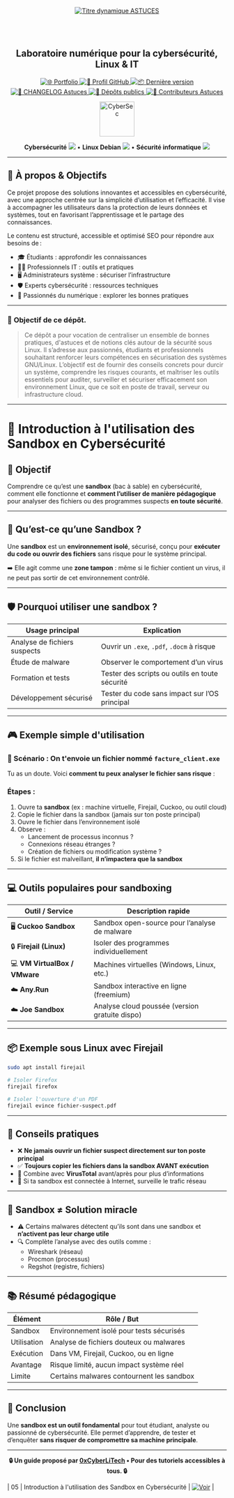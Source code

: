 <div align="center">

  <br></br>
  
  <a href="https://github.com/0xCyberLiTech">
    <img src="https://readme-typing-svg.herokuapp.com?font=JetBrains+Mono&size=50&duration=6000&pause=1000000000&color=FF0048&center=true&vCenter=true&width=1100&lines=%3EASTUCES_" alt="Titre dynamique ASTUCES" />
  </a>
  
  <br></br>

  <h2>Laboratoire numérique pour la cybersécurité, Linux & IT</h2>

  <p align="center">
    <a href="https://0xcyberlitech.github.io/">
      <img src="https://img.shields.io/badge/Portfolio-0xCyberLiTech-181717?logo=github&style=flat-square" alt="🌐 Portfolio" />
    </a>
    <a href="https://github.com/0xCyberLiTech">
      <img src="https://img.shields.io/badge/Profil-GitHub-181717?logo=github&style=flat-square" alt="🔗 Profil GitHub" />
    </a>
    <a href="https://github.com/0xCyberLiTech/Astuces/releases/latest">
      <img src="https://img.shields.io/github/v/release/0xCyberLiTech/Astuces?label=version&style=flat-square&color=blue" alt="📦 Dernière version" />
    </a>
    <a href="https://github.com/0xCyberLiTech/Astuces/blob/main/CHANGELOG.md">
      <img src="https://img.shields.io/badge/📄%20Changelog-Astuces-blue?style=flat-square" alt="📄 CHANGELOG Astuces" />
    </a>
    <a href="https://github.com/0xCyberLiTech?tab=repositories">
      <img src="https://img.shields.io/badge/Dépôts-publics-blue?style=flat-square" alt="📂 Dépôts publics" />
    </a>
    <a href="https://github.com/0xCyberLiTech/Astuces/graphs/contributors">
      <img src="https://img.shields.io/badge/👥%20Contributeurs-cliquez%20ici-007ec6?style=flat-square" alt="👥 Contributeurs Astuces" />
    </a>
  </p>
  
</div>

<div align="center">
  <img src="https://img.icons8.com/fluency/96/000000/cyber-security.png" alt="CyberSec" width="80"/>
</div>

<div align="center">
  <p>
    <strong>Cybersécurité</strong> <img src="https://img.icons8.com/color/24/000000/lock--v1.png"/> • <strong>Linux Debian</strong> <img src="https://img.icons8.com/color/24/000000/linux.png"/> • <strong>Sécurité informatique</strong> <img src="https://img.icons8.com/color/24/000000/shield-security.png"/>
  </p>
</div>

---

## 🚀 À propos & Objectifs

Ce projet propose des solutions innovantes et accessibles en cybersécurité, avec une approche centrée sur la simplicité d’utilisation et l’efficacité. Il vise à accompagner les utilisateurs dans la protection de leurs données et systèmes, tout en favorisant l’apprentissage et le partage des connaissances.

Le contenu est structuré, accessible et optimisé SEO pour répondre aux besoins de :
- 🎓 Étudiants : approfondir les connaissances
- 👨‍💻 Professionnels IT : outils et pratiques
- 🖥️ Administrateurs système : sécuriser l’infrastructure
- 🛡️ Experts cybersécurité : ressources techniques
- 🚀 Passionnés du numérique : explorer les bonnes pratiques

---

### 🎯 **Objectif de ce dépôt.**

> Ce dépôt a pour vocation de centraliser un ensemble de bonnes pratiques, d'astuces et de notions clés autour de la sécurité sous Linux.
> Il s’adresse aux passionnés, étudiants et professionnels souhaitant renforcer leurs compétences en sécurisation des systèmes GNU/Linux.
> L’objectif est de fournir des conseils concrets pour durcir un système, comprendre les risques courants, et maîtriser les outils essentiels pour auditer, surveiller et sécuriser efficacement son environnement Linux, que ce soit en poste de travail, serveur ou infrastructure cloud.

---

# 🧪 Introduction à l'utilisation des Sandbox en Cybersécurité

## 🎯 Objectif

Comprendre ce qu’est une **sandbox** (bac à sable) en cybersécurité, comment elle fonctionne et **comment l’utiliser de manière pédagogique** pour analyser des fichiers ou des programmes suspects **en toute sécurité**.

---

## 🧰 Qu’est-ce qu’une Sandbox ?

Une **sandbox** est un **environnement isolé**, sécurisé, conçu pour **exécuter du code ou ouvrir des fichiers** sans risque pour le système principal.

➡️ Elle agit comme une **zone tampon** : même si le fichier contient un virus, il ne peut pas sortir de cet environnement contrôlé.

---

## 🛡️ Pourquoi utiliser une sandbox ?

| Usage principal               | Explication                                  |
|------------------------------|----------------------------------------------|
| Analyse de fichiers suspects | Ouvrir un `.exe`, `.pdf`, `.docm` à risque   |
| Étude de malware             | Observer le comportement d’un virus          |
| Formation et tests           | Tester des scripts ou outils en toute sécurité |
| Développement sécurisé       | Tester du code sans impact sur l’OS principal |

---

## 🎮 Exemple simple d'utilisation

### 🧪 Scénario : On t'envoie un fichier nommé `facture_client.exe`

Tu as un doute. Voici **comment tu peux analyser le fichier sans risque** :

### Étapes :
1. Ouvre ta **sandbox** (ex : machine virtuelle, Firejail, Cuckoo, ou outil cloud)
2. Copie le fichier dans la sandbox (jamais sur ton poste principal)
3. Ouvre le fichier dans l’environnement isolé
4. Observe :
   - Lancement de processus inconnus ?
   - Connexions réseau étranges ?
   - Création de fichiers ou modification système ?
5. Si le fichier est malveillant, **il n’impactera que la sandbox**

---

## 💻 Outils populaires pour sandboxing

| Outil / Service      | Description rapide                            |
|----------------------|-----------------------------------------------|
| 🖥️ **Cuckoo Sandbox** | Sandbox open-source pour l’analyse de malware |
| 🔒 **Firejail (Linux)** | Isoler des programmes individuellement        |
| 💻 **VM VirtualBox / VMware** | Machines virtuelles (Windows, Linux, etc.)    |
| ☁️ **Any.Run**         | Sandbox interactive en ligne (freemium)       |
| ☁️ **Joe Sandbox**      | Analyse cloud poussée (version gratuite dispo) |

---

## 📦 Exemple sous Linux avec Firejail

```bash
sudo apt install firejail

# Isoler Firefox
firejail firefox

# Isoler l'ouverture d'un PDF
firejail evince fichier-suspect.pdf
```

---

## 🧠 Conseils pratiques

- ❌ **Ne jamais ouvrir un fichier suspect directement sur ton poste principal**
- ✅ **Toujours copier les fichiers dans la sandbox AVANT exécution**
- 🧪 Combine avec **VirusTotal** avant/après pour plus d’informations
- 🔌 Si ta sandbox est connectée à Internet, surveille le trafic réseau

---

## 🧱 Sandbox ≠ Solution miracle

- ⚠️ Certains malwares détectent qu’ils sont dans une sandbox et **n’activent pas leur charge utile**
- 🔍 Complète l’analyse avec des outils comme :
  - Wireshark (réseau)
  - Procmon (processus)
  - Regshot (registre, fichiers)

---

## 📚 Résumé pédagogique

| Élément             | Rôle / But                                      |
|---------------------|-------------------------------------------------|
| Sandbox             | Environnement isolé pour tests sécurisés        |
| Utilisation         | Analyse de fichiers douteux ou malwares         |
| Exécution           | Dans VM, Firejail, Cuckoo, ou en ligne          |
| Avantage            | Risque limité, aucun impact système réel        |
| Limite              | Certains malwares contournent les sandbox       |

---

## 🏁 Conclusion

Une **sandbox est un outil fondamental** pour tout étudiant, analyste ou passionné de cybersécurité. Elle permet d’apprendre, de tester et d’enquêter **sans risquer de compromettre sa machine principale**.

---

<p align="center">
  <b>🔒 Un guide proposé par <a href="https://github.com/0xCyberLiTech">0xCyberLiTech</a> • Pour des tutoriels accessibles à tous. 🔒</b>
</p>

| 05  | Introduction à l'utilisation des Sandbox en Cybersécurité       | [![Voir](https://img.shields.io/badge/Voir-01-blue)](ASTUCES-Introduction-à-l-utilisation-des-Sandbox-en-Cybersécurité.md) |
